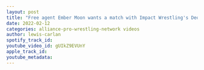 ```yaml
---
layout: post
title: "Free agent Ember Moon wants a match with Impact Wrestling's Deonna Purrazzo"
date: 2022-02-12
categories: alliance-pro-wrestling-network videos
author: lewis-carlan
spotify_track_id: 
youtube_video_id: gUIkZ9EVUnY
apple_track_id: 
youtube_metadata: 
---
```

